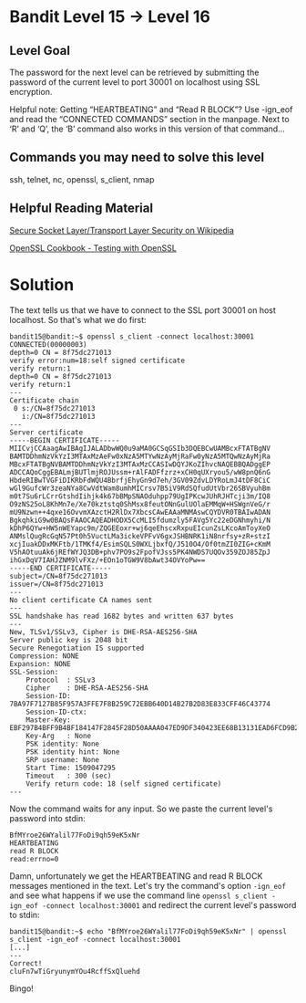 Bandit Level 15 → Level 16
==========================

Level Goal
----------

The password for the next level can be retrieved by submitting the password of the current level to port 30001 on localhost using SSL encryption.

Helpful note: Getting “HEARTBEATING” and “Read R BLOCK”? Use -ign_eof and read the “CONNECTED COMMANDS” section in the manpage. Next to ‘R’ and ‘Q’, the ‘B’ command also works in this version of that command…

Commands you may need to solve this level
-----------------------------------------

ssh, telnet, nc, openssl, s_client, nmap

Helpful Reading Material
------------------------

[Secure Socket Layer/Transport Layer Security on Wikipedia](http://en.wikipedia.org/wiki/Secure_Socket_Layer)

[OpenSSL Cookbook - Testing with OpenSSL](https://www.feistyduck.com/library/openssl-cookbook/online/ch-testing-with-openssl.html)


Solution
========

The text tells us that we have to connect to the SSL port 30001 on host localhost. So that's what we do first:

```
bandit15@bandit:~$ openssl s_client -connect localhost:30001
CONNECTED(00000003)
depth=0 CN = 8f75dc271013
verify error:num=18:self signed certificate
verify return:1
depth=0 CN = 8f75dc271013
verify return:1
---
Certificate chain
 0 s:/CN=8f75dc271013
   i:/CN=8f75dc271013
---
Server certificate
-----BEGIN CERTIFICATE-----
MIICvjCCAaagAwIBAgIJALADbwWQ0u9aMA0GCSqGSIb3DQEBCwUAMBcxFTATBgNV
BAMTDDhmNzVkYzI3MTAxMzAeFw0xNzA5MTYwNzAyMjRaFw0yNzA5MTQwNzAyMjRa
MBcxFTATBgNVBAMTDDhmNzVkYzI3MTAxMzCCASIwDQYJKoZIhvcNAQEBBQADggEP
ADCCAQoCggEBALmjBUTlmjROJUssm+rAlFADFfzrz+xCH0qUXryou5/wW8pnQ6nG
HbdeRIBwTVGFiDIKRbFdWQU4BbrfjEhyGn9d7eh/3GV09ZdvLDYRoLmJ4tDF8CiC
wGl9GufcWr3zeaNYa8CwVdtWam8umhMICrsv7B5iV9RdSQfudUtVbr26SBVyuhBm
m0t7Su6rLCrrGtshdIihjk4k67bBMpSNAOduhpp79UgIPKcwJUhRJHTcji3m/IQ8
O9zNS25oL8KhMn7e/Xe70kztstq0ShMsx8feutONnGulUOlaEMMqW+HSWgnVeG/r
mU9Nzwn++4qxe16OvvmXAzctH2RlDx7XbcsCAwEAAaMNMAswCQYDVR0TBAIwADAN
BgkqhkiG9w0BAQsFAAOCAQEADHODX5CcMLI5fdumzly5FAVg5Yc22eDGNhmyhi/N
kDhP6QYw+HW5nWEYapc9m/ZQGEEoxr+wj6qeEhscxRxpuEIcunZsLKcoAmToyXeO
ANMslQugRcGqN57Pt0h5VuctLMa3ickeVPFvV6gxJSHBNRK1iN8nrfsy+zR+stzI
xcjIuakDDxMKFtb/1TMKf4/EsimSQLS0WXLjbxfQ/J510O4/Of0tmZI0ZIG+cKmM
V5hAOtuuAk6jREfWYJQ3DB+phv7PO9s2FpofVJss5PK4NWDS7UQOv359ZOJ85ZpJ
ihGxDqV7IAHJZNM9lvFXz/+EOn1oTGW9V8bAwt34OVYoPw==
-----END CERTIFICATE-----
subject=/CN=8f75dc271013
issuer=/CN=8f75dc271013
---
No client certificate CA names sent
---
SSL handshake has read 1682 bytes and written 637 bytes
---
New, TLSv1/SSLv3, Cipher is DHE-RSA-AES256-SHA
Server public key is 2048 bit
Secure Renegotiation IS supported
Compression: NONE
Expansion: NONE
SSL-Session:
    Protocol  : SSLv3
    Cipher    : DHE-RSA-AES256-SHA
    Session-ID: 7BA97F7127B85F957A3FFE7F8B259C72EBB640D14B27B2D83E833CFF46C43774
    Session-ID-ctx:
    Master-Key: EBF297B4BFF9B4BF184147F2845F28D50AAAA047ED9DF340423EE68B13131EAD6FCD9B2E71431DC3E5D22F0942937E14
    Key-Arg   : None
    PSK identity: None
    PSK identity hint: None
    SRP username: None
    Start Time: 1509047295
    Timeout   : 300 (sec)
    Verify return code: 18 (self signed certificate)
---
```

Now the command waits for any input. So we paste the current level's password into stdin:

```
BfMYroe26WYalil77FoDi9qh59eK5xNr
HEARTBEATING
read R BLOCK
read:errno=0
```

Damn, unfortunately we get the HEARTBEATING and read R BLOCK messages mentioned in the text. Let's try the command's option ```-ign_eof``` and see what happens if we use the command line ```openssl s_client -ign_eof -connect localhost:30001``` and redirect the current level's password to stdin:

```
bandit15@bandit:~$ echo "BfMYroe26WYalil77FoDi9qh59eK5xNr" | openssl s_client -ign_eof -connect localhost:30001
[...]
---
Correct!
cluFn7wTiGryunymYOu4RcffSxQluehd
```

Bingo!
